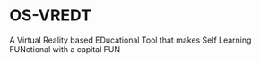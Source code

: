 # OS-VREDT
 A Virtual Reality based EDucational Tool that makes Self Learning FUNctional with a capital FUN
